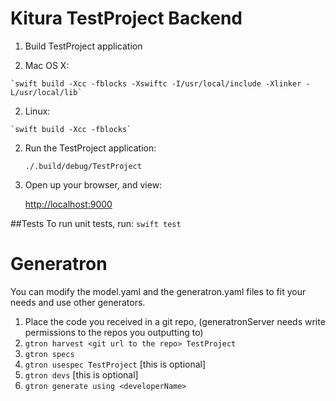 
# Kitura TestProject Backend
1. Build TestProject application

  1. Mac OS X: 
	
	`swift build -Xcc -fblocks -Xswiftc -I/usr/local/include -Xlinker -L/usr/local/lib`
	
  2. Linux:
  
    `swift build -Xcc -fblocks`
	
2. Run the TestProject application:

	`./.build/debug/TestProject`
	
3. Open up your browser, and view: 

   [http://localhost:9000](http://localhost:9000)


##Tests
  To run unit tests, run:
  `swift test`

# Generatron
You can modify the model.yaml and the generatron.yaml files to fit your needs and use other generators.
1) Place the code you received in a git repo, (generatronServer needs write permissions to the repos you outputting to)
2) `gtron harvest <git url to the repo> TestProject`
3) `gtron specs`
4) `gtron usespec TestProject` [this is optional]
5) `gtron devs` [this is optional]
6) `gtron generate using <developerName>`
